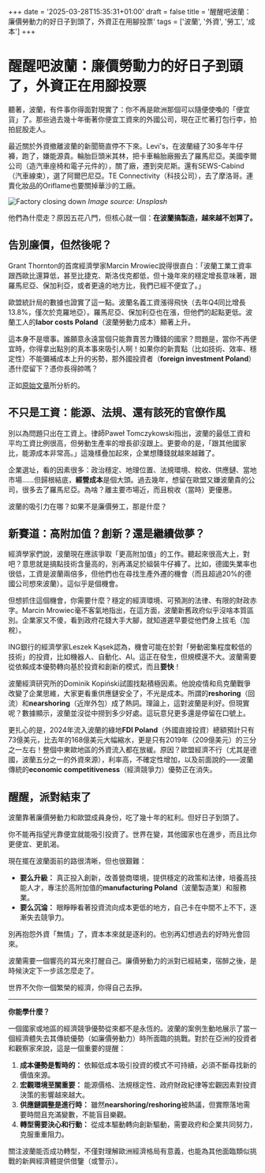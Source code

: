 +++
date = '2025-03-28T15:35:31+01:00'
draft = false
title = '醒醒吧波蘭：廉價勞動力的好日子到頭了，外資正在用腳投票'
tags = ['波蘭', '外資', '勞工', '成本']
+++

# 醒醒吧波蘭：廉價勞動力的好日子到頭了，外資正在用腳投票

聽著，波蘭，有件事你得面對現實了：你不再是歐洲那個可以隨便使喚的「便宜貨」了。那些過去幾十年衝著你便宜工資來的外國公司，現在正忙著打包行李，拍拍屁股走人。

最近關於外資撤離波蘭的新聞簡直停不下來。Levi's，在波蘭縫了30多年牛仔褲，跑了，嫌能源貴。輪胎巨頭米其林，把卡車輪胎廠搬去了羅馬尼亞。美國李爾公司（造汽車座椅和電子元件的），關了廠，遷到突尼斯。還有SEWS-Cabind（汽車線束），選了阿爾巴尼亞。TE Connectivity（科技公司），去了摩洛哥。連賣化妝品的Oriflame也要關掉華沙的工廠。

![Factory closing down](https://images.unsplash.com/photo-1605200105601-b49e5d223758?ixlib=rb-1.2.1&auto=format&fit=crop&w=1350&q=80) *Image source: Unsplash*

他們為什麼走？原因五花八門，但核心就一個：**在波蘭搞製造，越來越不划算了。**

## 告別廉價，但然後呢？

Grant Thornton的首席經濟學家Marcin Mrowiec說得很直白：「波蘭工業工資率跟西歐比還算低，甚至比捷克、斯洛伐克都低，但十幾年來的穩定增長意味著，跟羅馬尼亞、保加利亞，或者更遠的地方比，我們已經不便宜了。」

歐盟統計局的數據也證實了這一點。波蘭名義工資漲得飛快（去年Q4同比增長13.8%，僅次於克羅地亞）。羅馬尼亞、保加利亞也在漲，但他們的起點更低。波蘭工人的**labor costs Poland**（波蘭勞動力成本）顯著上升。

這本身不是壞事。誰願意永遠當個只能靠賣苦力賺錢的國家？問題是，當你不再便宜時，你得拿出點別的真本事來吸引人啊！如果你的新賣點（比如技術、效率、穩定性）不能彌補成本上升的劣勢，那外國投資者（**foreign investment Poland**）憑什麼留下？憑你長得帥嗎？

正如[原始文章](https://businessinsider.com.pl/gospodarka/nie-jestesmy-juz-krajem-taniej-sily-roboczej-inwestorzy-uciekaja-i-nie-wroca-jesli/khy6551)所分析的。

## 不只是工資：能源、法規、還有該死的官僚作風

別以為問題只出在工資上。律師Paweł Tomczykowski指出，波蘭的最低工資和平均工資比例很高，但勞動生產率的增長卻沒跟上。更要命的是，「跟其他國家比，能源成本非常高。」這幾樣疊加起來，企業想賺錢就越來越難了。

企業選址，看的因素很多：政治穩定、地理位置、法規環境、稅收、供應鏈、當地市場……但歸根結底，**經營成本**是個大頭。過去幾年，想留在歐盟又嫌波蘭貴的公司，很多去了羅馬尼亞。為啥？離主要市場近，而且稅收（當時）更優惠。

波蘭的吸引力在哪？如果不是廉價勞工，那是什麼？

## 新賽道：高附加值？創新？還是繼續做夢？

經濟學家們說，波蘭現在應該爭取「更高附加值」的工作。聽起來很高大上，對吧？意思就是搞點技術含量高的，別再滿足於組裝牛仔褲了。比如，德國失業率也很低，工資是波蘭兩倍多，但他們也在尋找生產外遷的機會（而且超過20%的德國公司想來波蘭）。這似乎是個機會。

但想抓住這個機會，你需要什麼？穩定的經濟環境、可預測的法律、有限的財政赤字。Marcin Mrowiec毫不客氣地指出，在這方面，波蘭新舊政府似乎沒啥本質區別。企業家又不傻，看到政府花錢大手大腳，就知道遲早要從他們身上拔毛（加稅）。

ING銀行的經濟學家Leszek Kąsek認為，機會可能在於對「勞動密集程度較低的技術」的投資，比如機器人、自動化、AI。這正在發生，但規模還不大。波蘭需要從依賴成本優勢轉向基於投資和創新的模式，而且**要快**！

波蘭經濟研究所的Dominik Kopiński試圖找點積極因素。他說疫情和烏克蘭戰爭改變了企業思維，大家更看重供應鏈安全了，不光是成本。所謂的**reshoring**（回流）和**nearshoring**（近岸外包）成了熱詞。理論上，這對波蘭是利好。但現實呢？數據顯示，波蘭並沒從中撈到多少好處。這玩意兒更多還是停留在口號上。

更扎心的是，2024年流入波蘭的綠地**FDI Poland**（外國直接投資）總額預計只有73億美元，比去年的168億美元大幅縮水，更是只有2019年（209億美元）的三分之一左右！整個中東歐地區的外資流入都在放緩。原因？歐盟經濟不行（尤其是德國，波蘭五分之一的外資來源），利率高，不確定性增加，以及前面說的——波蘭傳統的**economic competitiveness**（經濟競爭力）優勢正在消失。

## 醒醒，派對結束了

波蘭靠著廉價勞動力和歐盟成員身份，吃了幾十年的紅利。但好日子到頭了。

你不能再指望光靠便宜就能吸引投資了。世界在變，其他國家也在進步，而且比你更便宜、更飢渴。

現在擺在波蘭面前的路很清晰，但也很艱難：

*   **要么升級：** 真正投入創新，改善營商環境，提供穩定的政策和法律，培養高技能人才，專注於高附加值的**manufacturing Poland**（波蘭製造業）和服務業。
*   **要么沉淪：** 眼睜睜看著投資流向成本更低的地方，自己卡在中間不上不下，逐漸失去競爭力。

別再抱怨外資「無情」了，資本本來就是逐利的。也別再幻想過去的好時光會回來。

波蘭需要一個響亮的耳光來打醒自己。廉價勞動力的派對已經結束，宿醉之後，是時候決定下一步該怎麼走了。

世界不欠你一個繁榮的經濟，你得自己去掙。

---

**你能學什麼？**

一個國家或地區的經濟競爭優勢從來都不是永恆的。波蘭的案例生動地展示了當一個經濟體失去其傳統優勢（如廉價勞動力）時所面臨的挑戰。對於在亞洲的投資者和觀察家來說，這是一個重要的提醒：
1.  **成本優勢是暫時的：** 依賴低成本吸引投資的模式不可持續，必須不斷尋找新的價值來源。
2.  **宏觀環境至關重要：** 能源價格、法規穩定性、政府財政紀律等宏觀因素對投資決策的影響越來越大。
3.  **供應鏈調整是進行時：** 雖然**nearshoring/reshoring**被熱議，但實際落地需要時間且充滿變數，不能盲目樂觀。
4.  **轉型需要決心和行動：** 從成本驅動轉向創新驅動，需要政府和企業共同努力，克服重重阻力。

關注波蘭能否成功轉型，不僅對理解歐洲經濟格局有意義，也能為其他面臨類似挑戰的新興經濟體提供借鑒（或警示）。
